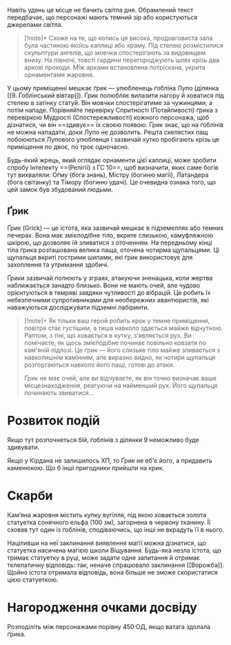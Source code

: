 Навіть удень це місце не бачить світла дня. Обрамлений текст передбачає, що персонажі мають темний зір або користуються джерелами світла.
>[!note]+
>Схоже на те, що колись ця висока, продовговиста зала була частиною якоїсь каплиці або храму. Під стелею розмістилися скульптури ангелів, що мовчки спостерігають за видовищем внизу. На півночі, товсті гардини перегороджують шлях крізь два аркові проходи. Між арками встановлена потріскана, укрита орнаментами жаровня.

У цьому приміщенні мешкає ґрик — улюбленець ґобліна Лупо (ділянка [[9. Ґоблінський вівтар]]). Ґрик полюбляє вилазити нагору й ховатися під стелею в затінку статуй. Він мовчки спостерігатиме за чужинцями, а потім нападе. Порівняйте перевірку Спритності (Потайливості) ґрика з перевіркою Мудрості (Спостережливості) кожного персонажа, щоб дізнатися, чи він ==здивує== їх своєю появою. Ґрик знає, що на ґоблінів не можна нападати, доки Лупо не дозволить. Решта скелястих пащ побоюються Лупового улюбленця і зазвичай хутко пробігають крізь це приміщення по двоє, по троє одночасно.

Будь-який жрець, який оглядає орнаменти цієї каплиці, може зробити спробу Інтелекту ==(Релігії) з ҐС 10==, щоб визначити, яких саме богів тут вихваляли: Оґму (бога знань), Містру (богиню магії), Латандера (бога світанку) та Тімору (богиню удачі). Це очевидна ознака того, що цей замок був збудований людьми.

## Ґрик
Ґрик (Grick) — це істота, яка зазвичай мешкає в підземеллях або темних печерах. Вона має змієподібне тіло, вкрите слизькою, камуфляжною шкірою, що дозволяє їй зливатися з оточенням. На передньому кінці тіла ґрика розташована велика паща, оточена чотирма щупальцями. Ці щупальця вкриті гострими шипами, які ґрик використовує для захоплення та утримання здобичі.

Ґрики зазвичай полюють у зграях, атакуючи зненацька, коли жертва наближається занадто близько. Вони не мають очей, але чудово орієнтуються в темряві завдяки чутливості до вібрацій. Це робить їх небезпечними супротивниками для необережних авантюристів, які наважуються досліджувати підземні лабіринти.

>[!note]+
>Як тільки ваш герой робить крок у темне приміщення, повітря стає густішим, а тиша навколо здається майже відчутною. Раптом, з тіні, що ховається в кутку, з'являється рух. Ви помічаєте, як щось змієподібне починає повільно ковзати по кам'яній підлозі. Це ґрик — його слизьке тіло майже зливається з навколишнім камінням, але виразно видно, як чотири щупальця розгортаються навколо його пащі, готові до атаки.
>
>Ґрик не має очей, але ви відчуваєте, як він точно визначає ваше місцезнаходження, реагуючи на найменший рух. Його щупальця починають звиватися...

# Розвиток подій
Якщо тут розпочнеться бій, ґоблінів з ділянки 9 неможливо буде здивувати.

Якщо у Кірдана не залишилось ХП, то Ґрик не вб'є його, а придавить каменюкою. Що б інші пригодники прийшли на крик.

# Скарби
Кам’яна жаровня містить купку вугілля, під якою ховається золота статуетка сонячного ельфа (100 зм), загорнена в червону тканину. Її сховав тут один із ґоблінів, сподіваючись, що інші не вкрадуть її в нього.

Націливши на неї заклинання виявлення магії можна дізнатися, що статуетка насичена магією школи Віщування. Будь-яка незла істота, що тримає статуетку в руці, може задати одне запитання й отримає телепатичну відповідь: так, неначе спрацювало заклинання [[Ворожба]]. Щойно істота отримала відповідь, вона більше не зможе скористатися цією статуеткою.

# Нагородження очками досвіду
Розподіліть між персонажами порівну 450 ОД, якщо ватага здолала ґрика.